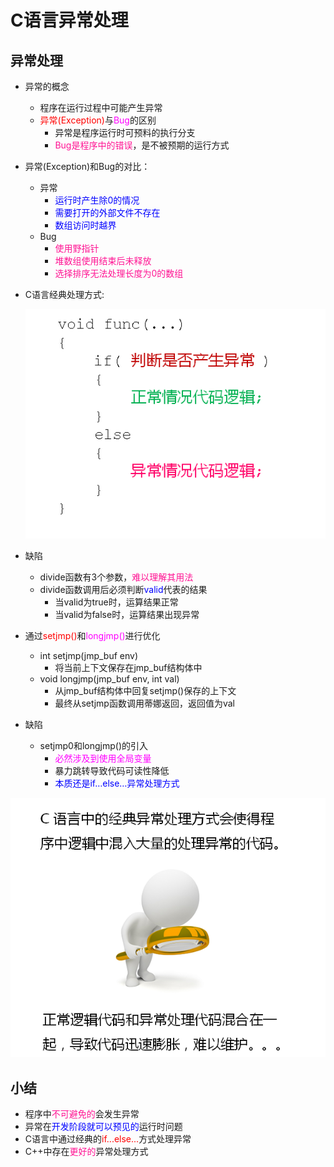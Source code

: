 # C语言异常处理
## 异常处理
- 异常的概念
  - 程序在运行过程中可能产生异常
  - <font color=red>异常(Exception)</font>与<font color=fuchsia>Bug</font>的区别
    - 异常是程序运行时可预料的执行分支
    - <font color=deeppink>Bug是程序中的错误</font>，是不被预期的运行方式
- 异常(Exception)和Bug的对比：
  - 异常
    - <font color=blue>运行时产生除0的情况</font>
    - <font color=blue>需要打开的外部文件不存在</font>
    - <font color=blue>数组访问时越界</font>
  - Bug
    - <font color=deeppink>使用野指针</font>
    - <font color=deeppink>堆数组使用结束后未释放</font>
    - <font color=deeppink>选择排序无法处理长度为0的数组</font>
- C语言经典处理方式:
  
  ![Alt text](image.png)

- 缺陷
  - divide函数有3个参数，<font color=deeppink>难以理解其用法</font>
  - divide函数调用后必须判断<font color=blue>valid</font>代表的结果
    - 当valid为true时，运算结果正常
    - 当valid为false时，运算结果出现异常
- 通过<font color=red>setjmp()</font>和<font color=fuchsia>longjmp()</font>进行优化
  - int setjmp(jmp_buf env)
    - 将当前上下文保存在jmp_buf结构体中
  - void longjmp(jmp_buf env, int val)
    - 从jmp_buf结构体中回复setjmp()保存的上下文
    - 最终从setjmp函数调用蒂娜返回，返回值为val
- 缺陷
  - setjmp0和longjmp()的引入
    - <font color=fuchsia>必然涉及到使用全局变量</font>
    - 暴力跳转导致代码可读性降低
    - <font color=blue>本质还是if…else…异常处理方式</font>
  
![Alt text](image-1.png)

## 小结
- 程序中<font color=deeppink>不可避免的</font>会发生异常
- 异常在<font color=blue>开发阶段就可以预见的</font>运行时问题
- C语言中通过经典的<font color=red>if...else...</font>方式处理异常
- C++中存在<font color=deeppink>更好的</font>异常处理方式
